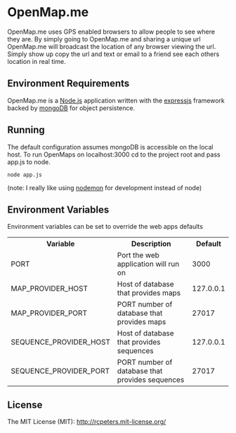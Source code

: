 OpenMap.me
=======

OpenMap.me uses GPS enabled browsers to allow people to see where they 
are. By simply going to OpenMap.me and sharing a unique url OpenMap.me will broadcast the location
of any browser viewing the url. Simply show up copy the url and text or email to a friend
see each others location in real time. 

Environment Requirements
----------
OpenMap.me is a [Node.js](http://nodejs.org/) application written with the [expressjs](http://expressjs.com)
framework backed by [mongoDB](http://www.mongodb.org/) for object persistence.

Running
---------
The default configuration assumes mongoDB is accessible on the local host. To run OpenMaps on localhost:3000 
cd to the project root and pass app.js to node.

    node app.js
(note: I really like using [nodemon](https://github.com/remy/nodemon) for development instead of node)


Environment Variables
---------
Environment variables can be set to override the web apps defaults

<table>
    <tr>
        <th>Variable</th>
        <th>Description</th>
        <th>Default</th>
    </tr>
    <tr>
        <td>PORT</td>
        <td>Port the web application will run on</td>
        <td>3000</td>
    </tr>
    <tr>
        <td>MAP_PROVIDER_HOST</td>
        <td>Host of database that provides maps</td>
        <td>127.0.0.1</td>
    </tr>
    <tr>
        <td>MAP_PROVIDER_PORT</td>
        <td>PORT number of database that provides maps</td>
        <td>27017</td>
    </tr>
    <tr>
        <td>SEQUENCE_PROVIDER_HOST</td>
        <td>Host of database that provides sequences</td>
        <td>127.0.0.1</td>
    </tr>
    <tr>
        <td>SEQUENCE_PROVIDER_PORT</td>
        <td>PORT number of database that provides sequences</td>
        <td>27017</td>
    </tr>    
</table>
 
License
---------
The MIT License (MIT): http://rcpeters.mit-license.org/
